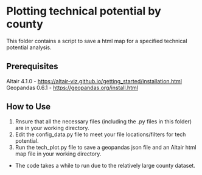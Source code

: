 # Plotting technical potential by county
This folder contains a script to save a html map for a specified technical potential analysis.

## Prerequisites
Altair 4.1.0 - https://altair-viz.github.io/getting_started/installation.html
Geopandas 0.6.1 - https://geopandas.org/install.html

## How to Use

1. Rnsure that all the necessary files (including the .py files in this folder) are in your working directory.
2. Edit the config_data.py file to meet your file locations/filters for tech potential. 
3. Run the tech_plot.py file to save a geopandas json file and an Altair html map file in your working directory.
* The code takes a while to run due to the relatively large county dataset. 